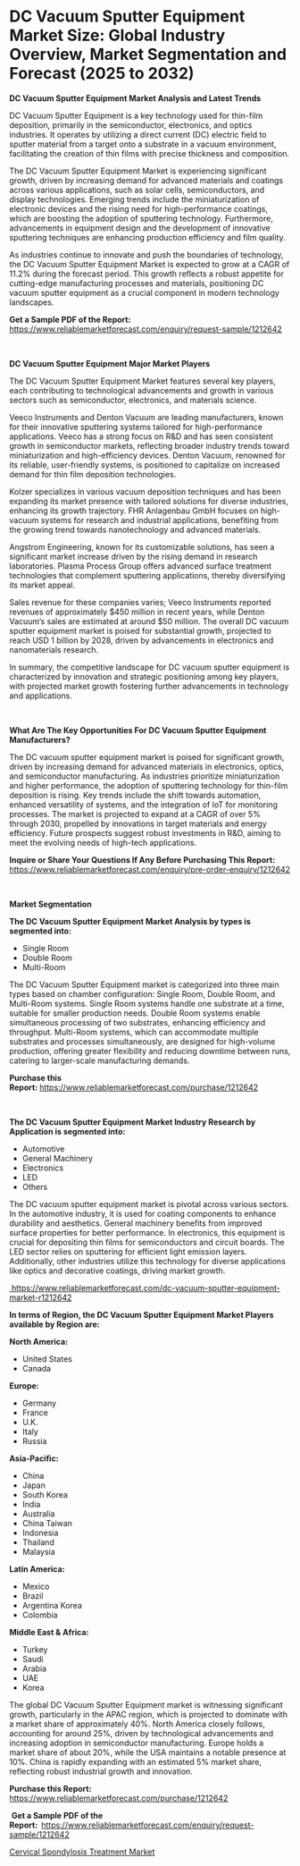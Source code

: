 <p><h1>DC Vacuum Sputter Equipment Market Size: Global Industry Overview, Market Segmentation and Forecast (2025 to 2032)</h1></p><p><strong>DC Vacuum Sputter Equipment Market Analysis and Latest Trends</strong></p>
<p><p>DC Vacuum Sputter Equipment is a key technology used for thin-film deposition, primarily in the semiconductor, electronics, and optics industries. It operates by utilizing a direct current (DC) electric field to sputter material from a target onto a substrate in a vacuum environment, facilitating the creation of thin films with precise thickness and composition.</p><p>The DC Vacuum Sputter Equipment Market is experiencing significant growth, driven by increasing demand for advanced materials and coatings across various applications, such as solar cells, semiconductors, and display technologies. Emerging trends include the miniaturization of electronic devices and the rising need for high-performance coatings, which are boosting the adoption of sputtering technology. Furthermore, advancements in equipment design and the development of innovative sputtering techniques are enhancing production efficiency and film quality.</p><p>As industries continue to innovate and push the boundaries of technology, the DC Vacuum Sputter Equipment Market is expected to grow at a CAGR of 11.2% during the forecast period. This growth reflects a robust appetite for cutting-edge manufacturing processes and materials, positioning DC vacuum sputter equipment as a crucial component in modern technology landscapes.</p></p>
<p><strong>Get a Sample PDF of the Report:&nbsp;</strong> <a href="https://www.reliablemarketforecast.com/enquiry/request-sample/1212642?utm_campaign=3081&utm_medium=2&utm_source=Github&utm_content=ia&utm_term=24032025&utm_id=dc-vacuum-sputter-equipment">https://www.reliablemarketforecast.com/enquiry/request-sample/1212642</a></p>
<p>&nbsp;</p>
<p><strong>DC Vacuum Sputter Equipment Major Market Players</strong></p>
<p><p>The DC Vacuum Sputter Equipment Market features several key players, each contributing to technological advancements and growth in various sectors such as semiconductor, electronics, and materials science. </p><p>Veeco Instruments and Denton Vacuum are leading manufacturers, known for their innovative sputtering systems tailored for high-performance applications. Veeco has a strong focus on R&D and has seen consistent growth in semiconductor markets, reflecting broader industry trends toward miniaturization and high-efficiency devices. Denton Vacuum, renowned for its reliable, user-friendly systems, is positioned to capitalize on increased demand for thin film deposition technologies.</p><p>Kolzer specializes in various vacuum deposition techniques and has been expanding its market presence with tailored solutions for diverse industries, enhancing its growth trajectory. FHR Anlagenbau GmbH focuses on high-vacuum systems for research and industrial applications, benefiting from the growing trend towards nanotechnology and advanced materials.</p><p>Angstrom Engineering, known for its customizable solutions, has seen a significant market increase driven by the rising demand in research laboratories. Plasma Process Group offers advanced surface treatment technologies that complement sputtering applications, thereby diversifying its market appeal.</p><p>Sales revenue for these companies varies; Veeco Instruments reported revenues of approximately $450 million in recent years, while Denton Vacuum’s sales are estimated at around $50 million. The overall DC vacuum sputter equipment market is poised for substantial growth, projected to reach USD 1 billion by 2028, driven by advancements in electronics and nanomaterials research.</p><p>In summary, the competitive landscape for DC vacuum sputter equipment is characterized by innovation and strategic positioning among key players, with projected market growth fostering further advancements in technology and applications.</p></p>
<p>&nbsp;</p>
<p><strong>What Are The Key Opportunities For DC Vacuum Sputter Equipment Manufacturers?</strong></p>
<p><p>The DC vacuum sputter equipment market is poised for significant growth, driven by increasing demand for advanced materials in electronics, optics, and semiconductor manufacturing. As industries prioritize miniaturization and higher performance, the adoption of sputtering technology for thin-film deposition is rising. Key trends include the shift towards automation, enhanced versatility of systems, and the integration of IoT for monitoring processes. The market is projected to expand at a CAGR of over 5% through 2030, propelled by innovations in target materials and energy efficiency. Future prospects suggest robust investments in R&D, aiming to meet the evolving needs of high-tech applications.</p></p>
<p><strong>Inquire or Share Your Questions If Any Before Purchasing This Report:</strong> <a href="https://www.reliablemarketforecast.com/enquiry/pre-order-enquiry/1212642?utm_campaign=3081&utm_medium=2&utm_source=Github&utm_content=ia&utm_term=24032025&utm_id=dc-vacuum-sputter-equipment">https://www.reliablemarketforecast.com/enquiry/pre-order-enquiry/1212642</a></p>
<p>&nbsp;</p>
<p><strong>Market Segmentation</strong></p>
<p><strong>The DC Vacuum Sputter Equipment Market Analysis by types is segmented into:</strong></p>
<p><ul><li>Single Room</li><li>Double Room</li><li>Multi-Room</li></ul></p>
<p><p>The DC Vacuum Sputter Equipment market is categorized into three main types based on chamber configuration: Single Room, Double Room, and Multi-Room systems. Single Room systems handle one substrate at a time, suitable for smaller production needs. Double Room systems enable simultaneous processing of two substrates, enhancing efficiency and throughput. Multi-Room systems, which can accommodate multiple substrates and processes simultaneously, are designed for high-volume production, offering greater flexibility and reducing downtime between runs, catering to larger-scale manufacturing demands.</p></p>
<p><strong>Purchase this Report:&nbsp;</strong><a href="https://www.reliablemarketforecast.com/purchase/1212642?utm_campaign=3081&utm_medium=2&utm_source=Github&utm_content=ia&utm_term=24032025&utm_id=dc-vacuum-sputter-equipment">https://www.reliablemarketforecast.com/purchase/1212642</a></p>
<p>&nbsp;</p>
<p><strong>The DC Vacuum Sputter Equipment Market Industry Research by Application is segmented into:</strong></p>
<p><ul><li>Automotive</li><li>General Machinery</li><li>Electronics</li><li>LED</li><li>Others</li></ul></p>
<p><p>The DC vacuum sputter equipment market is pivotal across various sectors. In the automotive industry, it is used for coating components to enhance durability and aesthetics. General machinery benefits from improved surface properties for better performance. In electronics, this equipment is crucial for depositing thin films for semiconductors and circuit boards. The LED sector relies on sputtering for efficient light emission layers. Additionally, other industries utilize this technology for diverse applications like optics and decorative coatings, driving market growth.</p></p>
<p><a href="https://www.reliablemarketforecast.com/dc-vacuum-sputter-equipment-market-r1212642?utm_campaign=3081&utm_medium=2&utm_source=Github&utm_content=ia&utm_term=24032025&utm_id=dc-vacuum-sputter-equipment">&nbsp;https://www.reliablemarketforecast.com/dc-vacuum-sputter-equipment-market-r1212642</a></p>
<p><strong>In terms of Region, the DC Vacuum Sputter Equipment Market Players available by Region are:</strong></p>
<p>
    <p> <strong> North America: </strong>
        <ul>
            <li>United States</li>
            <li>Canada</li>
        </ul>
        </p> 
    <p> <strong> Europe: </strong>
        <ul>
            <li>Germany</li>
            <li>France</li>
            <li>U.K.</li>
            <li>Italy</li>
            <li>Russia</li>
        </ul>
        </p> 
    <p> <strong> Asia-Pacific: </strong>
        <ul>
            <li>China</li>
            <li>Japan</li>
            <li>South Korea</li>
            <li>India</li>
            <li>Australia</li>
            <li>China Taiwan</li>
            <li>Indonesia</li>
            <li>Thailand</li>
            <li>Malaysia</li>
        </ul>
        </p> 
    <p> <strong> Latin America: </strong>
        <ul>
            <li>Mexico</li>
            <li>Brazil</li>
            <li>Argentina Korea</li>
            <li>Colombia</li>
        </ul>
        </p> 
    <p> <strong> Middle East & Africa: </strong>
        <ul>
            <li>Turkey</li>
            <li>Saudi</li>
            <li>Arabia</li>
            <li>UAE</li>
            <li>Korea</li>
        </ul>
    </p>
    </p>
<p><p>The global DC Vacuum Sputter Equipment market is witnessing significant growth, particularly in the APAC region, which is projected to dominate with a market share of approximately 40%. North America closely follows, accounting for around 25%, driven by technological advancements and increasing adoption in semiconductor manufacturing. Europe holds a market share of about 20%, while the USA maintains a notable presence at 10%. China is rapidly expanding with an estimated 5% market share, reflecting robust industrial growth and innovation.</p></p>
<p><strong>Purchase this Report: </strong><a href="https://www.reliablemarketforecast.com/purchase/1212642?utm_campaign=3081&utm_medium=2&utm_source=Github&utm_content=ia&utm_term=24032025&utm_id=dc-vacuum-sputter-equipment">https://www.reliablemarketforecast.com/purchase/1212642</a></p>
<p>&nbsp;<strong>Get a Sample PDF of the Report:&nbsp;&nbsp;</strong><a href="https://www.reliablemarketforecast.com/enquiry/request-sample/1212642?utm_campaign=3081&utm_medium=2&utm_source=Github&utm_content=ia&utm_term=24032025&utm_id=dc-vacuum-sputter-equipment">https://www.reliablemarketforecast.com/enquiry/request-sample/1212642</a></p>
<p><strong></strong></p>
<p><p><a href="https://github.com/clemmheisefy/Market-Research-Report-List-1/blob/main/cervical-spondylosis-treatment-market.md?utm_campaign=3081&utm_medium=2&utm_source=Github&utm_content=ia&utm_term=24032025&utm_id=dc-vacuum-sputter-equipment">Cervical Spondylosis Treatment Market</a></p></p>